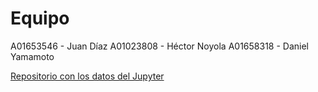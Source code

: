 # Equipo

A01653546 - Juan Díaz 
A01023808 - Héctor Noyola
A01658318 - Daniel Yamamoto

[Repositorio con los datos del Jupyter](https://github.com/JuanDiaz12000/RetoTitanic)